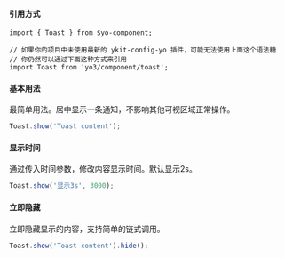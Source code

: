 #### 引用方式

```
import { Toast } from $yo-component;

// 如果你的项目中未使用最新的 ykit-config-yo 插件，可能无法使用上面这个语法糖
// 你仍然可以通过下面这种方式来引用
import Toast from 'yo3/component/toast';
```

#### 基本用法
最简单用法。居中显示一条通知，不影响其他可视区域正常操作。

```javascript
Toast.show('Toast content');
```

#### 显示时间
通过传入时间参数，修改内容显示时间。默认显示2s。

```javascript
Toast.show('显示3s', 3000);
```

#### 立即隐藏
立即隐藏显示的内容，支持简单的链式调用。

```javascript
Toast.show('Toast content').hide();
```